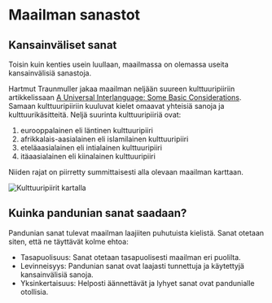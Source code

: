 Maailman sanastot
=================

Kansainväliset sanat
--------------------

Toisin kuin kenties usein luullaan, maailmassa on olemassa useita kansainvälisiä sanastoja.

Hartmut Traunmuller jakaa maailman neljään suureen kulttuuripiiriin artikkelissaan [A Universal Interlanguage: Some Basic Considerations](http://www.ling.su.se/staff/hartmut/UIL.pdf). Samaan kulttuuripiiriin kuuluvat kielet omaavat yhteisiä sanoja ja kulttuurikäsitteitä. Neljä suurinta kulttuuripiiriä ovat:

1. eurooppalainen eli läntinen kulttuuripiiri
2. afrikkalais-aasialainen eli islamilainen kulttuuripiiri
3. eteläaasialainen eli intialainen kulttuuripiiri
4. itäaasialainen eli kiinalainen kulttuuripiiri

Niiden rajat on piirretty summittaisesti alla olevaan maailman karttaan.

![](http://www.pandunia.info/grafe/linguisticspheres.gif "Kulttuuripiirit kartalla")


Kuinka pandunian sanat saadaan?
-------------------------------

Pandunian sanat tulevat maailman laajiiten puhutuista kielistä. Sanat otetaan siten, että ne täyttävät kolme ehtoa:

- Tasapuolisuus: Sanat otetaan tasapuolisesti maailman eri puolilta.
- Levinneisyys: Pandunian sanat ovat laajasti tunnettuja ja käytettyjä kansainvälisiä sanoja.
- Yksinkertaisuus: Helposti äännettävät ja lyhyet sanat ovat pandunialle otollisia.




